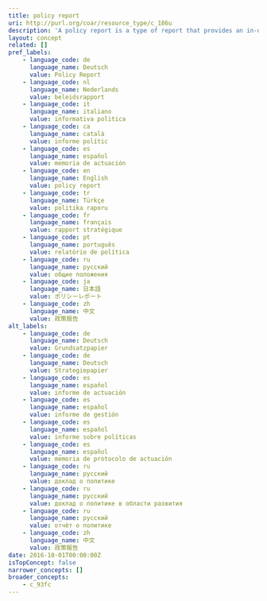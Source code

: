```yaml
---
title: policy report
uri: http://purl.org/coar/resource_type/c_186u
description: 'A policy report is a type of report that provides an in-depth look at major policy developments and events [Source: http://www.ifpri.org/topic/global-food-policy-report]'
layout: concept
related: []
pref_labels:
    - language_code: de
      language_name: Deutsch
      value: Policy Report
    - language_code: nl
      language_name: Nederlands
      value: beleidsrapport
    - language_code: it
      language_name: italiano
      value: informativa politica
    - language_code: ca
      language_name: català
      value: informe polític
    - language_code: es
      language_name: español
      value: memoria de actuación
    - language_code: en
      language_name: English
      value: policy report
    - language_code: tr
      language_name: Türkçe
      value: politika raporu
    - language_code: fr
      language_name: français
      value: rapport stratégique
    - language_code: pt
      language_name: português
      value: relatório de política
    - language_code: ru
      language_name: русский
      value: общие положения
    - language_code: ja
      language_name: 日本語
      value: ポリシーレポート
    - language_code: zh
      language_name: 中文
      value: 政策报告
alt_labels:
    - language_code: de
      language_name: Deutsch
      value: Grundsatzpapier
    - language_code: de
      language_name: Deutsch
      value: Strategiepapier
    - language_code: es
      language_name: español
      value: informe de actuación
    - language_code: es
      language_name: español
      value: informe de gestión
    - language_code: es
      language_name: español
      value: informe sobre políticas
    - language_code: es
      language_name: español
      value: memoria de protocolo de actuación
    - language_code: ru
      language_name: русский
      value: доклад о политике
    - language_code: ru
      language_name: русский
      value: доклад о политике в области развития
    - language_code: ru
      language_name: русский
      value: отчёт о политике
    - language_code: zh
      language_name: 中文
      value: 政策報告
date: 2016-10-01T00:00:00Z
isTopConcept: false
narrower_concepts: []
broader_concepts:
    - c_93fc
---
```


